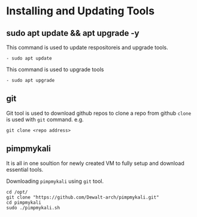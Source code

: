 # Installing and Updating Tools

## sudo apt update && apt upgrade -y
This command is used to update respositoreis and upgrade tools.

	- sudo apt update

This command is used to upgrade tools

	- sudo apt upgrade

## git
Git tool is used to download github repos to clone a repo from github `clone` is used with `git` command. e.g.

```
git clone <repo address>
```


## pimpmykali
It is all in one soultion for newly created VM to fully setup and download essential tools.

Downloading `pimpmykali` using `git` tool.

```
cd /opt/
git clone "https://github.com/Dewalt-arch/pimpmykali.git"
cd pimpmykali
sudo ./pimpmykali.sh
```
